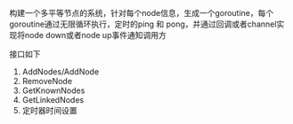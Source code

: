 构建一个多平等节点的系统，针对每个node信息，生成一个goroutine，每个goroutine通过无限循环执行，定时的ping 和 pong，并通过回调或者channel实现将node down或者node up事件通知调用方

接口如下
1. AddNodes/AddNode 
2. RemoveNode
3. GetKnownNodes
4. GetLinkedNodes
5. 定时器时间设置
